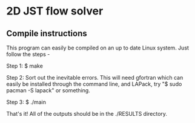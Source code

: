 # 2D JST flow solver



## Compile instructions

This program can easily be compiled on an up to date Linux system. Just follow the steps - 

Step 1: $ make

Step 2: Sort out the inevitable errors. This will need gfortran which can easily be installed through the command line, and LAPack, try "$ sudo pacman -S lapack" or something.

Step 3: $ ./main

That's it! All of the outputs should be in the ./RESULTS directory.
